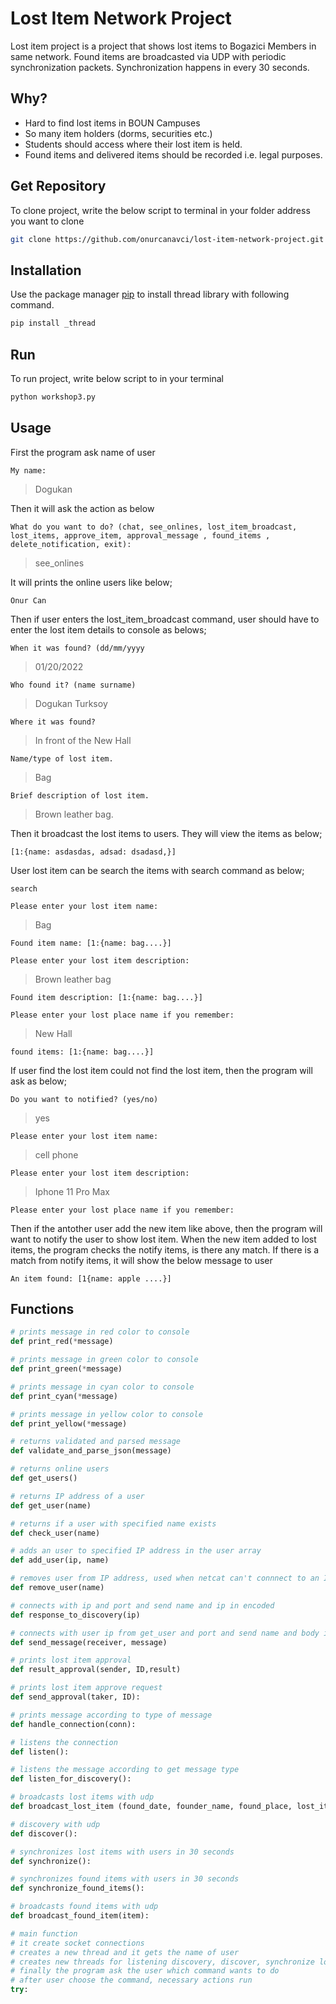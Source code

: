 # Lost Item Network Project

Lost item project is a project that shows lost items to Bogazici Members in same network. Found items are broadcasted via UDP with periodic synchronization packets. Synchronization happens in every 30 seconds.

## Why?

- Hard to find lost items in BOUN Campuses
- So many item holders (dorms, securities etc.)
- Students should access where their lost item is held.
- Found items and delivered items should be recorded i.e. legal purposes.

## Get Repository

To clone project, write the below script to terminal in your folder address you want to clone

```bash
git clone https://github.com/onurcanavci/lost-item-network-project.git
```

## Installation

Use the package manager [pip](https://pip.pypa.io/en/stable/) to install thread library with following command.

```bash
pip install _thread
```

## Run

To run project, write below script to in your terminal

```bash
python workshop3.py
```

## Usage

First the program ask name of user

`My name:`

> Dogukan

Then it will ask the action as below

`What do you want to do? (chat, see_onlines, lost_item_broadcast, lost_items, approve_item, approval_message , found_items , delete_notification, exit):`

> see_onlines

It will prints the online users like below;

`Onur Can`

Then if user enters the lost_item_broadcast command, user should have to enter the lost item details to console as belows;

`When it was found? (dd/mm/yyyy`

> 01/20/2022

`Who found it? (name surname)`

> Dogukan Turksoy

`Where it was found?`

> In front of the New Hall

`Name/type of lost item.`

> Bag

`Brief description of lost item.`

> Brown leather bag.

Then it broadcast the lost items to users. They will view the items as below;

`[1:{name: asdasdas, adsad: dsadasd,}]`

User lost item can be search the items with search command as below;

`search`

`Please enter your lost item name:`

> Bag

`Found item name: [1:{name: bag....}]`

`Please enter your lost item description:`

> Brown leather bag

`Found item description: [1:{name: bag....}]`

`Please enter your lost place name if you remember: `

> New Hall

`found items: [1:{name: bag....}]`

If user find the lost item could not find the lost item, then the program will ask as below;

`Do you want to notified? (yes/no)`

> yes

`Please enter your lost item name: `

> cell phone

`Please enter your lost item description: `

> Iphone 11 Pro Max

`Please enter your lost place name if you remember: `

>

Then if the antother user add the new item like above, then the program will want to notify the user to show lost item. When the new item added to lost items, the program checks the notify items, is there any match. If there is a match from notify items, it will show the below message to user

`An item found: [1{name: apple ....}]`

## Functions

```python
# prints message in red color to console
def print_red(*message)
```

```python
# prints message in green color to console
def print_green(*message)
```

```python
# prints message in cyan color to console
def print_cyan(*message)
```

```python
# prints message in yellow color to console
def print_yellow(*message)
```

```python
# returns validated and parsed message
def validate_and_parse_json(message)
```

```python
# returns online users
def get_users()
```

```python
# returns IP address of a user
def get_user(name)
```

```python
# returns if a user with specified name exists
def check_user(name)
```

```python
# adds an user to specified IP address in the user array
def add_user(ip, name)
```

```python
# removes user from IP address, used when netcat can't connnect to an IP address
def remove_user(name)
```

```python
# connects with ip and port and send name and ip in encoded
def response_to_discovery(ip)
```

```python
# connects with user ip from get_user and port and send name and body in encoded
def send_message(receiver, message)
```

```python
# prints lost item approval
def result_approval(sender, ID,result)
```

```python
# prints lost item approve request
def send_approval(taker, ID):
```

```python
# prints message according to type of message
def handle_connection(conn):
```

```python
# listens the connection
def listen():
```

```python
# listens the message according to get message type
def listen_for_discovery():
```

```python
# broadcasts lost items with udp
def broadcast_lost_item (found_date, founder_name, found_place, lost_item_name, description, ID):
```

```python
# discovery with udp
def discover():
```

```python
# synchronizes lost items with users in 30 seconds
def synchronize():
```

```python
# synchronizes found items with users in 30 seconds
def synchronize_found_items():
```

```python
# broadcasts found items with udp
def broadcast_found_item(item):
```

```python
# main function
# it create socket connections
# creates a new thread and it gets the name of user
# creates new threads for listening discovery, discover, synchronize lost and found items
# finally the program ask the user which command wants to do
# after user choose the command, necessary actions run
try:
```
